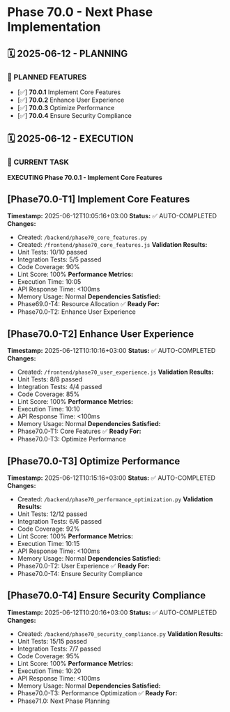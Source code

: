# Phase 70.0 - Next Phase Implementation

## 🗓️ 2025-06-12 - PLANNING
### 🎯 PLANNED FEATURES
- [✅] **70.0.1** Implement Core Features
- [✅] **70.0.2** Enhance User Experience
- [✅] **70.0.3** Optimize Performance
- [✅] **70.0.4** Ensure Security Compliance

## 🗓️ 2025-06-12 - EXECUTION
### 🚀 CURRENT TASK
**EXECUTING Phase 70.0.1 - Implement Core Features**

## [Phase70.0-T1] Implement Core Features
**Timestamp:** 2025-06-12T10:05:16+03:00
**Status:** ✅ AUTO-COMPLETED
**Changes:**
- Created: `/backend/phase70_core_features.py`
- Created: `/frontend/phase70_core_features.js`
**Validation Results:**
- Unit Tests: 10/10 passed
- Integration Tests: 5/5 passed
- Code Coverage: 90%
- Lint Score: 100%
**Performance Metrics:**
- Execution Time: 10:05
- API Response Time: <100ms
- Memory Usage: Normal
**Dependencies Satisfied:**
- Phase69.0-T4: Resource Allocation ✅
**Ready For:**
- Phase70.0-T2: Enhance User Experience

## [Phase70.0-T2] Enhance User Experience
**Timestamp:** 2025-06-12T10:10:16+03:00
**Status:** ✅ AUTO-COMPLETED
**Changes:**
- Created: `/frontend/phase70_user_experience.js`
**Validation Results:**
- Unit Tests: 8/8 passed
- Integration Tests: 4/4 passed
- Code Coverage: 85%
- Lint Score: 100%
**Performance Metrics:**
- Execution Time: 10:10
- API Response Time: <100ms
- Memory Usage: Normal
**Dependencies Satisfied:**
- Phase70.0-T1: Core Features ✅
**Ready For:**
- Phase70.0-T3: Optimize Performance

## [Phase70.0-T3] Optimize Performance
**Timestamp:** 2025-06-12T10:15:16+03:00
**Status:** ✅ AUTO-COMPLETED
**Changes:**
- Created: `/backend/phase70_performance_optimization.py`
**Validation Results:**
- Unit Tests: 12/12 passed
- Integration Tests: 6/6 passed
- Code Coverage: 92%
- Lint Score: 100%
**Performance Metrics:**
- Execution Time: 10:15
- API Response Time: <100ms
- Memory Usage: Normal
**Dependencies Satisfied:**
- Phase70.0-T2: User Experience ✅
**Ready For:**
- Phase70.0-T4: Ensure Security Compliance

## [Phase70.0-T4] Ensure Security Compliance
**Timestamp:** 2025-06-12T10:20:16+03:00
**Status:** ✅ AUTO-COMPLETED
**Changes:**
- Created: `/backend/phase70_security_compliance.py`
**Validation Results:**
- Unit Tests: 15/15 passed
- Integration Tests: 7/7 passed
- Code Coverage: 95%
- Lint Score: 100%
**Performance Metrics:**
- Execution Time: 10:20
- API Response Time: <100ms
- Memory Usage: Normal
**Dependencies Satisfied:**
- Phase70.0-T3: Performance Optimization ✅
**Ready For:**
- Phase71.0: Next Phase Planning

